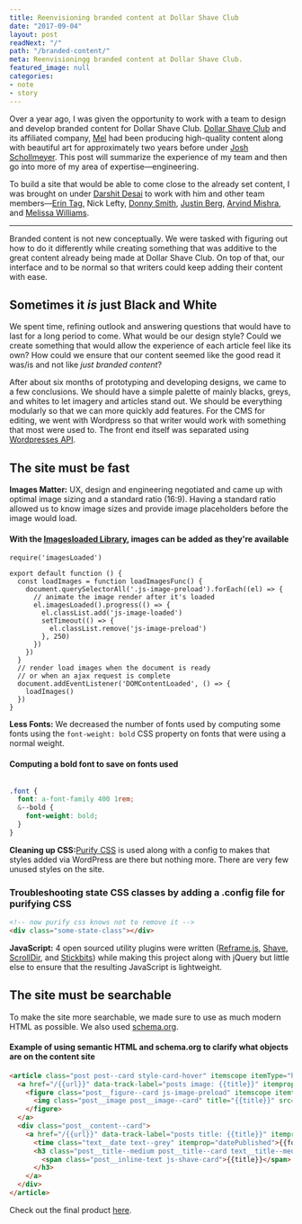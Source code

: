 ```yaml
---
title: Reenvisioning branded content at Dollar Shave Club
date: "2017-09-04"
layout: post
readNext: "/"
path: "/branded-content/"
meta: Reenvisioningg branded content at Dollar Shave Club.
featured_image: null
categories:
- note
- story
---
```


Over a year ago, I was given the opportunity to work with a team to design and develop branded content for Dollar Shave Club. [Dollar Shave Club](https://www.dollarshaveclub.com) and its affiliated company, [Mel](https://melmagazine.com/) had been producing high-quality content along with beautiful art for approximately two years before under [Josh Schollmeyer](https://www.linkedin.com/in/jschollmeyer/). This post will summarize the experience of my team and then go into more of my area of expertise—engineering.


To build a site that would be able to come close to the already set content, I was brought on under [Darshit Desai](https://www.linkedin.com/in/darshitdesai/) to work with him and other team members—[Erin Tag](https://www.linkedin.com/in/erin-taj-12596946/), Nick Lefty, [Donny Smith](https://www.linkedin.com/in/donnysmith/), [Justin Berg](https://www.linkedin.com/in/justin-berg-93722b2/), [Arvind Mishra](https://www.linkedin.com/in/arvindmishra1/), and [Melissa Williams](https://www.linkedin.com/in/melwilms/).


----

Branded content is not new conceptually. We were tasked with figuring out how to do it differently while creating something that was additive to the great content already being made at Dollar Shave Club. On top of that, our interface and to be normal so that writers could keep adding their content with ease.

## Sometimes it _is_ just Black and White

We spent time, refining outlook and answering questions that would have to last for a long period to come. What would be our design style? Could we create something that would allow the experience of each article feel like its own? How could we ensure that our content seemed like the good read it was/is and not like _just branded content_?

After about six months of prototyping and developing designs, we came to a few conclusions. We should have a simple palette of mainly blacks, greys, and whites to let imagery and articles stand out. We should be everything modularly so that we can more quickly add features. For the CMS for editing, we went with Wordpress so that writer would work with something that most were used to. The front end itself was separated using [Wordpresses API](https://wordpress.org/plugins/rest-api/). 

## The site must be fast

**Images Matter:** UX, design and engineering negotiated and came up with optimal image sizing and a standard ratio (16:9). Having a standard ratio allowed us to know image sizes and provide image placeholders before the image would load. 

#### With the [Imagesloaded Library](https://github.com/desandro/imagesloaded), images can be added as they're available
```
require('imagesLoaded')

export default function () {
  const loadImages = function loadImagesFunc() {
    document.querySelectorAll('.js-image-preload').forEach((el) => {
      // animate the image render after it's loaded
      el.imagesLoaded().progress(() => {
        el.classList.add('js-image-loaded')
        setTimeout(() => {
          el.classList.remove('js-image-preload')
        }, 250)
      })
    })
  }
  // render load images when the document is ready
  // or when an ajax request is complete
  document.addEventListener('DOMContentLoaded', () => {
    loadImages()
  })
}

```


**Less Fonts:** We decreased the number of fonts used by computing some fonts using the `font-weight: bold` CSS property on fonts that were using a normal weight. 

#### Computing a bold font to save on fonts used

```css

.font {
  font: a-font-family 400 1rem;
  &--bold {
    font-weight: bold;
  }
}

```

**Cleaning up CSS:**[Purify CSS](https://github.com/purifycss/purifycss) is used along with a config to makes that styles added via WordPress are there but nothing more. There are very few unused styles on the site. 

### Troubleshooting state CSS classes by adding a .config file for purifying CSS

```html
<!-- now purify css knows not to remove it -->
<div class="some-state-class"></div>
```

**JavaScript:** 4 open sourced utility plugins were written ([Reframe.js](https://github.com/dollarshaveclub/reframe.js), [Shave](https://github.com/dollarshaveclub/shave), [ScrollDir](https://github.com/dollarshaveclub/scrolldir), and [Stickbits](https://github.com/dollarshaveclub/stickybits)) while making this project along with jQuery but little else to ensure that the resulting JavaScript is lightweight.

## The site must be searchable 

To make the site more searchable, we made sure to use as much modern HTML as possible. We also used [schema.org](http://schema.org/).

#### Example of using semantic HTML and schema.org to clarify what objects are on the content site

```html
<article class="post post--card style-card-hover" itemscope itemType="http://schema.org/Article">
  <a href="/{{url}}" data-track-label="posts image: {{title}}" itemprop="url">
    <figure class="post__figure--card js-image-preload" itemscope itemtype="http://schema.org/ImageObject">
      <img class="post__image post__image--card" title="{{title}}" src="{{media.small}}" alt="{{title}}" itemprop="contentURL" />
    </figure>
  </a>
  <div class="post__content--card">
    <a href="/{{url}}" data-track-label="posts title: {{title}}" itemprop="url">
      <time class="text__date text--grey" itemprop="datePublished">{{formatted_date}}</time>
      <h3 class="post__title--medium post__title--card text__title--medium" itemprop="headline">
        <span class="post__inline-text js-shave-card">{{title}}</span>
      </h3>
    </a>
  </div>
</article>
```


Check out the final product [here](https://content.dollarshaveclub.com).
